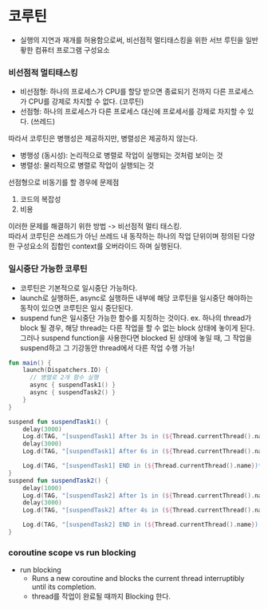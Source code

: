 # 코루틴
- 실행의 지연과 재개를 허용함으로써, 비선점적 멀티태스킹을 위한 서브 루틴을 일반홯한 컴퓨터 프로그램 구성요소

### 비선점적 멀티태스킹
- 비선점형: 하나의 프로세스가 CPU를 할당 받으면 종료되기 전까지 다른 프로세스가 CPU를 강제로 차지할 수 없다. (코루틴)
- 선점형: 하나의 프로세스가 다른 프로세스 대신에 프로세서를 강제로 차지할 수 있다. (쓰레드)

따라서 코루틴은 병행성은 제공하지만, 병렬성은 제공하지 않는다.

- 병행성 (동시성): 논리적으로 병렬로 작업이 실행되는 것처럼 보이는 것
- 병렬성: 물리적으로 병렬로 작업이 실행되는 것

선점형으로 비동기를 할 경우에 문제점
1. 코드의 복잡성
2. 비용

이러한 문제를 해결하기 위한 방법 -> 비선점적 멀티 태스킹. </br>
따라서 코루틴은 쓰레드가 아닌 쓰레드 내 동작하는 하나의 작업 단위이며 정의된 다양한 구성요소의 집합인 context를 오버라이드 하며 실행된다.

### 일시중단 가능한 코루틴
- 코루틴은 기본적으로 일시중단 가능하다. 
- launch로 실행하든, async로 실행하든 내부에 해당 코루틴을 일시중단 해야하는 동작이 있으면 코루틴은 일시 중단된다.
- suspend fun은 일시중단 가능한 함수를 지칭하는 것이다.
ex. 하나의 thread가 block 될 경우, 해당 thread는 다른 작업을 할 수 없는 block 상태에 놓이게 된다. 
그러나 suspend function을 사용한다면 blocked 된 상태에 놓일 때, 그 작업을 suspend하고 그 기강동안 thread에서 다른 작업 수행 가능! 

```kotlin
fun main() {
    launch(Dispatchers.IO) {
      // 병렬로 2개 함수 실행 
      async { suspendTask1() }
      async { suspendTask2() }
    }
}

suspend fun suspendTask1() {
    delay(3000)
    Log.d(TAG, "[suspendTask1] After 3s in (${Thread.currentThread().name})")
    delay(3000)
    Log.d(TAG, "[suspendTask1] After 6s in (${Thread.currentThread().name})")

    Log.d(TAG, "[suspendTask1] END in (${Thread.currentThread().name})*****")
}
suspend fun suspendTask2() {
    delay(1000)
    Log.d(TAG, "[suspendTask2] After 1s in (${Thread.currentThread().name})")
    delay(3000)
    Log.d(TAG, "[suspendTask2] After 4s in (${Thread.currentThread().name})")

    Log.d(TAG, "[suspendTask2] END in (${Thread.currentThread().name}) *****")
}
```


### coroutine scope vs run blocking
- run blocking
  - Runs a new coroutine and blocks the current thread interruptibly until its completion.
  - thread를 작업이 완료될 때까지 Blocking 한다.
